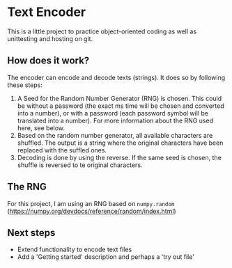 # Text Encoder

This is a little project to practice object-oriented coding as well as unittesting and hosting on git.

## How does it work?

The encoder can encode and decode texts (strings). It does so by following these steps:

1. A Seed for the Random Number Generator (RNG) is chosen. This could be without a password (the exact ms time will be chosen and converted into a number), or with a password (each password symbol will be translated into a number). For more information about the RNG used here, see below.
2. Based on the random number generator, all available characters are shuffled. The output is a string where the original characters have been replaced with the suffled ones.
3. Decoding is done by using the reverse. If the same seed is chosen, the shuffle is reversed to te original characters.


## The RNG

For this project, I am using an RNG based on `numpy.random` (https://numpy.org/devdocs/reference/random/index.html)

## Next steps

- Extend functionality to encode text files
- Add a 'Getting started' description and perhaps a 'try out file'
